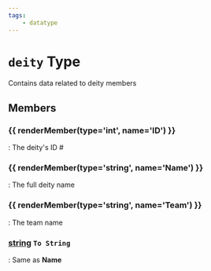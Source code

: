 ```yaml
---
tags:
    - datatype
---
```

# `deity` Type

Contains data related to deity members

## Members

### {{ renderMember(type='int', name='ID') }} 

:   The deity's ID #

### {{ renderMember(type='string', name='Name') }} 

:   The full deity name

### {{ renderMember(type='string', name='Team') }} 

:   The team name

### [string][string] `To String`

:   Same as **Name**

[int]: datatype-int.md
[string]: datatype-string.md
[achievementobj]: datatype-achievementobj.md
[bool]: datatype-bool.md
[time]: datatype-time.md
[achievement]: datatype-achievement.md
[achievementcat]: datatype-achievementcat.md
[altability]: datatype-altability.md
[spell]: datatype-spell.md
[bandolieritem]: #bandolieritem-datatype
[int64]: datatype-int64.md
[timestamp]: datatype-timestamp.md
[float]: datatype-float.md
[buff]: datatype-buff.md
[spawn]: datatype-spawn.md
[auratype]: datatype-auratype.md
[item]: datatype-item.md
[worldlocation]: datatype-worldlocation.md
[ticks]: datatype-ticks.md
[fellowship]: datatype-fellowship.md
[strinrg]: datatype-string.md
[xtarget]: datatype-xtarget.md
